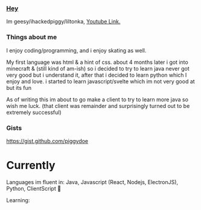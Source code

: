 ### [Hey](https://piggydoe.tk)

Im geesy/ihackedpiggy/liltonka, [Youtube Link.](https://www.youtube.com/channel/UCB4DE1ebOwRV-Z1GBcf4l0A)

### Things about me

I enjoy coding/programming, and i enjoy skating as well.

My first language was html & a hint of css.
about 4 months later i got into minecraft & (still kind of am-ish) so i decided to try to learn java
never got very good but i understand it, after that i decided to learn python which I enjoy and love.
i started to learn javascript/svelte which im not very good at but its fun

As of writing this im about to go make a client to try to learn more java so wish me luck. (that client was remainder and surprisingly turned out to be extremely successful)

### Gists
https://gist.github.com/piggydoe

# Currently

Languages im fluent in: Java, Javascript (React, Nodejs, ElectronJS), Python, ClientScript :troll:

Learning: 
